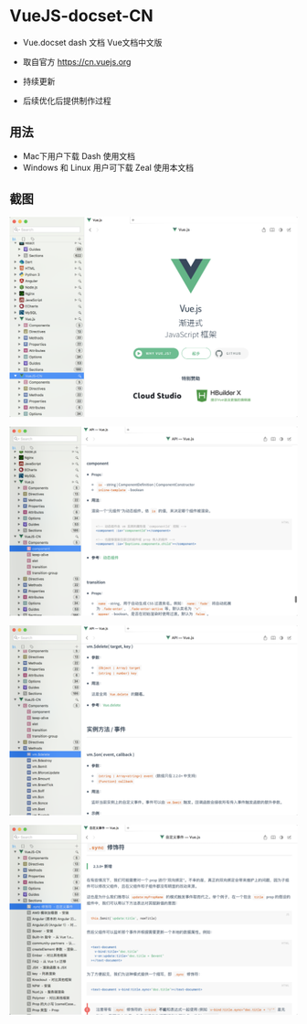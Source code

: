 # VueJS-docset-CN
- Vue.docset  dash 文档  Vue文档中文版 
- 取自官方 https://cn.vuejs.org 

- 持续更新
- 后续优化后提供制作过程

## 用法
 - Mac下用户下载 Dash 使用文档
 - Windows 和 Linux 用户可下载 Zeal 使用本文档

## 截图

![01](./截图/01.png)

![02](/截图/02.png)

![03](./截图/03.png)

![04](./截图/04.png)
